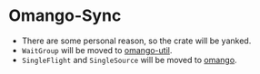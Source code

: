 # Omango-Sync

- There are some personal reason, so the crate will be yanked.
- `WaitGroup` will be moved to [omango-util](https://crates.io/crates/omango-util).
- `SingleFlight` and `SingleSource` will be moved to [omango](https://crates.io/crates/omango).
